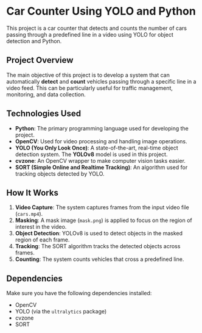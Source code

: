 # Car Counter Using YOLO and Python

This project is a car counter that detects and counts the number of cars passing through a predefined line in a video using YOLO for object detection and Python.

## Project Overview

The main objective of this project is to develop a system that can automatically **detect** and **count** vehicles passing through a specific line in a video feed. This can be particularly useful for traffic management, monitoring, and data collection.

## Technologies Used

- **Python**: The primary programming language used for developing the project.
- **OpenCV**: Used for video processing and handling image operations.
- **YOLO (You Only Look Once)**: A state-of-the-art, real-time object detection system. The **YOLOv8** model is used in this project.
- **cvzone**: An OpenCV wrapper to make computer vision tasks easier.
- **SORT (Simple Online and Realtime Tracking)**: An algorithm used for tracking objects detected by YOLO.

## How It Works

1. **Video Capture**: The system captures frames from the input video file (`cars.mp4`).
2. **Masking**: A mask image (`mask.png`) is applied to focus on the region of interest in the video.
3. **Object Detection**: YOLOv8 is used to detect objects in the masked region of each frame.
4. **Tracking**: The SORT algorithm tracks the detected objects across frames.
5. **Counting**: The system counts vehicles that cross a predefined line.

## Dependencies

Make sure you have the following dependencies installed:
- OpenCV
- YOLO (via the `ultralytics` package)
- cvzone
- SORT


